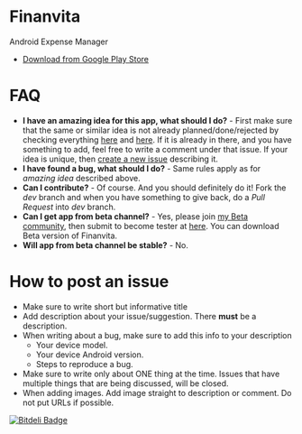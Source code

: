 # Finanvita
Android Expense Manager
- [Download from Google Play Store](https://play.google.com/store/apps/details?id=com.kimkha.finanvita)

# FAQ
- **I have an amazing idea for this app, what should I do?** - First make sure that the same or similar idea is not already planned/done/rejected by checking everything [here](https://github.com/kimkha/Finanvita/issues?state=open) and [here](https://github.com/kimkha/Finanvita/issues?page=1&state=closed). If it is already in there, and you have something to add, feel free to write a comment under that issue. If your idea is unique, then [create a new issue](https://github.com/kimkha/Finanvita/issues/new) describing it.
- **I have found a bug, what should I do?** - Same rules apply as for *amazing idea* described above.
- **Can I contribute?** - Of course. And you should definitely do it! Fork the *dev* branch and when you have something to give back, do a *Pull Request* into *dev* branch.
- **Can I get app from beta channel?** - Yes, please join [my Beta community](https://plus.google.com/communities/116604619004064693177), then submit to become tester at [here](https://play.google.com/apps/testing/com.kimkha.finanvita). You can download Beta version of Finanvita.
- **Will app from beta channel be stable?** - No.

# How to post an issue
- Make sure to write short but informative title
- Add description about your issue/suggestion. There **must** be a description.
- When writing about a bug, make sure to add this info to your description
  - Your device model.
  - Your device Android version.
  - Steps to reproduce a bug.
- Make sure to write only about ONE thing at the time. Issues that have multiple things that are being discussed, will be closed.
- When adding images. Add image straight to description or comment. Do not put URLs if possible.


[![Bitdeli Badge](https://d2weczhvl823v0.cloudfront.net/kimkha/finanvita/trend.png)](https://bitdeli.com/free "Bitdeli Badge")

